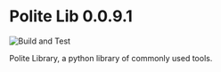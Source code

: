 # Polite Lib 0.0.9.1
![Build and Test](https://github.com/politeauthority/polite-lib/actions/workflows/validate.yaml/badge.svg)

Polite Library, a python library of commonly used tools.
